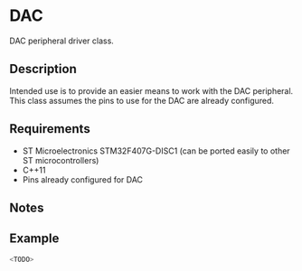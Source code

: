 
# DAC
DAC peripheral driver class.

## Description
Intended use is to provide an easier means to work with the DAC peripheral. This class assumes the pins to use for the DAC are already configured.

## Requirements
- ST Microelectronics STM32F407G-DISC1 (can be ported easily to other ST microcontrollers)
- C++11
- Pins already configured for DAC

## Notes
<TODO>
 
## Example
```cpp
<TODO>
```
